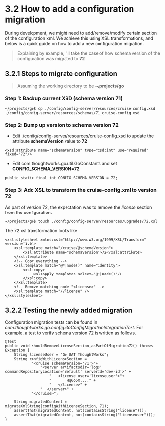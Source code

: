 # 3.2 How to add a configuration migration

During development, we might need to add/remove/modify certain section of the configuration xml. We achieve this using XSL transformations, and below is a quick guide on how to add a new configuration migration.

> Explaining by example, I'll take the case of how schema version of the configuration was migrated to **72**

## 3.2.1 Steps to migrate configuration

> Assuming the working directory to be **~/projects/go**

### Step 1: Backup current XSD (schema version 71)

```
~/projects/go$ cp ./config/config-server/resources/cruise-config.xsd ./config/config-server/resources/schemas/71_cruise-config.xsd
```

### Step 2: Bump up version to schema version 72

- Edit ./config/config-server/resources/cruise-config.xsd to update the attribute **schemaVersion** value to **72**
```
<xsd:attribute name="schemaVersion" type="xsd:int" use="required" fixed="72"/>
```
- Edit com.thoughtworks.go.util.GoConstants and set **CONFIG_SCHEMA_VERSION=72**
```
public static final int CONFIG_SCHEMA_VERSION = 72;
```

### Step 3: Add XSL to transform the cruise-config.xml to version 72

As part of version 72, the expectation was to remove the *license* section from the configuration.

```
~/projects/go$ touch ./config/config-server/resources/upgrades/72.xsl
```

The 72.xsl transformation looks like

```
<xsl:stylesheet xmlns:xsl="http://www.w3.org/1999/XSL/Transform" version="1.0">
    <xsl:template match="/cruise/@schemaVersion">
        <xsl:attribute name="schemaVersion">72</xsl:attribute>
    </xsl:template>
    <!-- Copy everything -->
    <xsl:template match="@*|node()" name="identity">
        <xsl:copy>
            <xsl:apply-templates select="@*|node()"/>
        </xsl:copy>
    </xsl:template>
    <!-- Remove matching node "<license>" -->
    <xsl:template match="//license" />
</xsl:stylesheet>
```

## 3.2.2 Testing the newly added migration

Configuration migration tests can be found in *com.thoughtworks.go.config.GoConfigMigrationIntegrationTest*. For example, a test to verify schema version 72 is written as follows.

```
@Test
public void shouldRemoveLicenseSection_asPartOfMigration72() throws Exception {
    String licenseUser = "Go UAT ThoughtWorks";
    String configWithLicenseSection =
            "<cruise schemaVersion='71'>"+
                "<server artifactsdir='logs' commandRepositoryLocation='default' serverId='dev-id'>" +
                    "   <license user='licenseuser'>"+
                    "       Hq6o5X...." +
                    "   </license>" +
                "  </server>" +
            "</cruise>";

    String migratedContent = migrateXmlString(configWithLicenseSection, 71);
    assertThat(migratedContent, not(containsString("license")));
    assertThat(migratedContent, not(containsString("licenseuser")));
}
```
